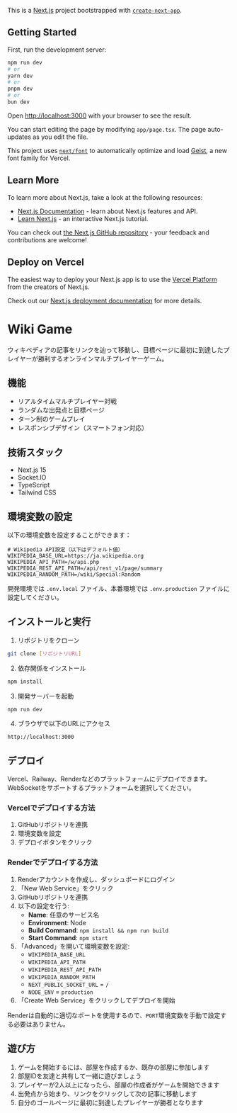 This is a [Next.js](https://nextjs.org) project bootstrapped with [`create-next-app`](https://nextjs.org/docs/app/api-reference/cli/create-next-app).

## Getting Started

First, run the development server:

```bash
npm run dev
# or
yarn dev
# or
pnpm dev
# or
bun dev
```

Open [http://localhost:3000](http://localhost:3000) with your browser to see the result.

You can start editing the page by modifying `app/page.tsx`. The page auto-updates as you edit the file.

This project uses [`next/font`](https://nextjs.org/docs/app/building-your-application/optimizing/fonts) to automatically optimize and load [Geist](https://vercel.com/font), a new font family for Vercel.

## Learn More

To learn more about Next.js, take a look at the following resources:

- [Next.js Documentation](https://nextjs.org/docs) - learn about Next.js features and API.
- [Learn Next.js](https://nextjs.org/learn) - an interactive Next.js tutorial.

You can check out [the Next.js GitHub repository](https://github.com/vercel/next.js) - your feedback and contributions are welcome!

## Deploy on Vercel

The easiest way to deploy your Next.js app is to use the [Vercel Platform](https://vercel.com/new?utm_medium=default-template&filter=next.js&utm_source=create-next-app&utm_campaign=create-next-app-readme) from the creators of Next.js.

Check out our [Next.js deployment documentation](https://nextjs.org/docs/app/building-your-application/deploying) for more details.

# Wiki Game

ウィキペディアの記事をリンクを辿って移動し、目標ページに最初に到達したプレイヤーが勝利するオンラインマルチプレイヤーゲーム。

## 機能

- リアルタイムマルチプレイヤー対戦
- ランダムな出発点と目標ページ
- ターン制のゲームプレイ
- レスポンシブデザイン（スマートフォン対応）

## 技術スタック

- Next.js 15
- Socket.IO
- TypeScript
- Tailwind CSS

## 環境変数の設定

以下の環境変数を設定することができます：

```env
# Wikipedia API設定（以下はデフォルト値）
WIKIPEDIA_BASE_URL=https://ja.wikipedia.org
WIKIPEDIA_API_PATH=/w/api.php
WIKIPEDIA_REST_API_PATH=/api/rest_v1/page/summary
WIKIPEDIA_RANDOM_PATH=/wiki/Special:Random
```

開発環境では `.env.local` ファイル、本番環境では `.env.production` ファイルに設定してください。

## インストールと実行

1. リポジトリをクローン
```bash
git clone [リポジトリURL]
```

2. 依存関係をインストール
```bash
npm install
```

3. 開発サーバーを起動
```bash
npm run dev
```

4. ブラウザで以下のURLにアクセス
```
http://localhost:3000
```

## デプロイ

Vercel、Railway、Renderなどのプラットフォームにデプロイできます。WebSocketをサポートするプラットフォームを選択してください。

### Vercelでデプロイする方法

1. GitHubリポジトリを連携
2. 環境変数を設定
3. デプロイボタンをクリック

### Renderでデプロイする方法

1. Renderアカウントを作成し、ダッシュボードにログイン
2. 「New Web Service」をクリック
3. GitHubリポジトリを連携
4. 以下の設定を行う:
   - **Name**: 任意のサービス名
   - **Environment**: Node
   - **Build Command**: `npm install && npm run build`
   - **Start Command**: `npm start`
5. 「Advanced」を開いて環境変数を設定:
   - `WIKIPEDIA_BASE_URL`
   - `WIKIPEDIA_API_PATH`
   - `WIKIPEDIA_REST_API_PATH`
   - `WIKIPEDIA_RANDOM_PATH`
   - `NEXT_PUBLIC_SOCKET_URL` = `/`
   - `NODE_ENV` = `production`
6. 「Create Web Service」をクリックしてデプロイを開始

Renderは自動的に適切なポートを使用するので、`PORT`環境変数を手動で設定する必要はありません。

## 遊び方

1. ゲームを開始するには、部屋を作成するか、既存の部屋に参加します
2. 部屋IDを友達と共有して一緒に遊びましょう
3. プレイヤーが2人以上になったら、部屋の作成者がゲームを開始できます
4. 出発点から始まり、リンクをクリックして次の記事に移動します
5. 自分のゴールページに最初に到達したプレイヤーが勝者となります
